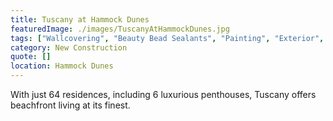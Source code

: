 ```yaml
---
title: Tuscany at Hammock Dunes
featuredImage: ./images/TuscanyAtHammockDunes.jpg
tags: ["Wallcovering", "Beauty Bead Sealants", "Painting", "Exterior", "Floor Coatings", "Multi-Unit Residential", "Interior"]
category: New Construction
quote: []
location: Hammock Dunes
---
```

With just 64 residences, including 6 luxurious penthouses, Tuscany offers
beachfront living at its finest.
